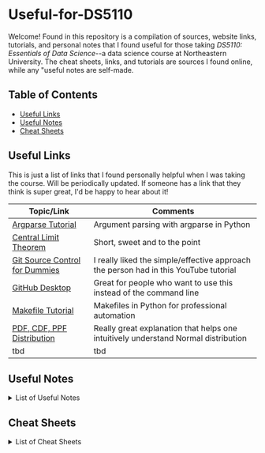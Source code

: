 # Useful-for-DS5110
Welcome! Found in this repository is a compilation of sources, website links, tutorials, and personal notes that I found useful for those taking *DS5110: Essentials of Data Science*--a data science course at Northeastern University. The cheat sheets, links, and tutorials are sources I found online, while any "useful notes are self-made.

## Table of Contents
* [Useful Links](#useful-links)
* [Useful Notes](#useful-notes)
* [Cheat Sheets](#cheat-sheets)

## Useful Links
This is just a list of links that I found personally helpful when I was taking the course. Will be periodically updated. If someone has a link that they think is super great, I'd be happy to hear about it!

| Topic/Link | Comments |
| ---          | ---  |
| [Argparse Tutorial](https://www.youtube.com/watch?v=88pl8TuuKz0&t=19s) | Argument parsing with argparse in Python |
| [Central Limit Theorem](https://www.youtube.com/watch?v=YAlJCEDH2uY&start=42) | Short, sweet and to the point |
| [Git Source Control for Dummies](https://www.youtube.com/watch?v=mJ-qvsxPHpY) | I really liked the simple/effective approach the person had in this YouTube tutorial |
| [GitHub Desktop](https://www.youtube.com/watch?v=8Dd7KRpKeaE) | Great for people who want to use this instead of the command line |
| [Makefile Tutorial](https://www.youtube.com/watch?v=Yt-UF7fNLJE) | Makefiles in Python for professional automation |
| [PDF, CDF, PPF Distribution](https://www.youtube.com/watch?v=3VYupIsbLlY) | Really great explanation that helps one intuitively understand Normal distribution |
| tbd | tbd |

## Useful Notes
<details>
<summary>List of Useful Notes</summary>
<ul>
    <li><a href="https://github.com/charVANder/Useful-for-DS5110/blob/main/Useful%20Notes/argparse_makefile_notes.ipynb">Argparse and Make</a> - This notebook goes over the basics of of Argparse and Make used in python.</li>
</ul>
</details>

## Cheat Sheets
<details>
  <summary>List of Cheat Sheets</summary>
  <ul>
    <li><a href="https://github.com/charVANder/Useful-for-DS5110/blob/main/Cheat%20Sheets/conda_cheatsheet.pdf">Conda</a> - from the official conda documentation.</li>
    <li><a href="https://github.com/charVANder/Useful-for-DS5110/blob/main/Cheat%20Sheets/conda_cheatsheet2.pdf">Conda 2</a> - an alternative cheat sheet that I liked.</li>
    <li><a href="https://github.com/charVANder/Useful-for-DS5110/blob/main/Cheat%20Sheets/git%20cheat%20sheet.pdf">Git</a> - Git command cheat sheet made by GitHub </li>
  </ul>
</details>

